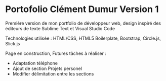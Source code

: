 # Portofolio Clément Dumur Version 1

Première version de mon portfolio de développeur web, design inspiré des éditeurs de texte Sublime Text et Visual Studio Code

Technologies utilisée : HTML/CSS, HTML5 Boilerplate, Bootstrap, Circle.js, Slick.js

Page en construction, 
Futures tâches à réaliser :
 - Adaptation téléphone
 - Ajout de section Projets personel
 - Modifier délimitation entre les sections